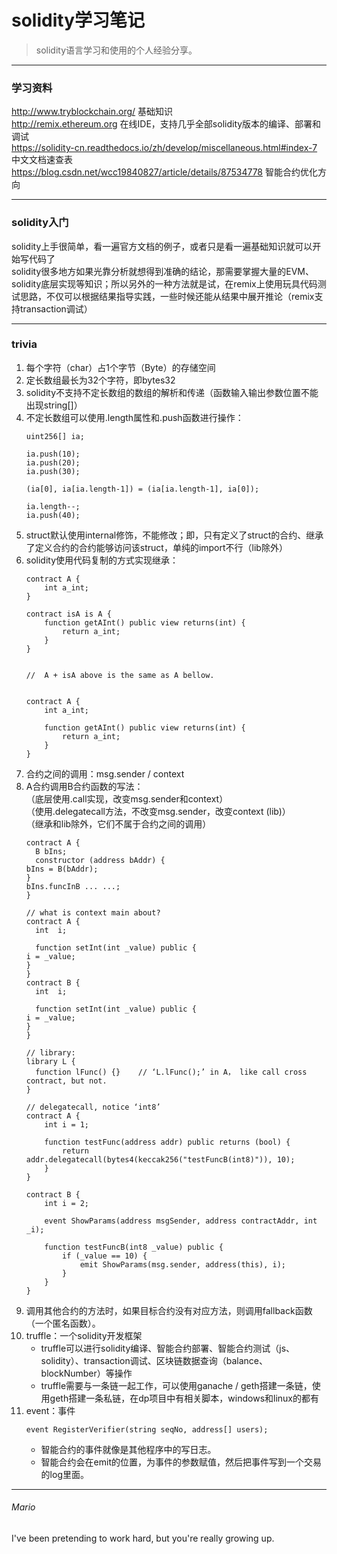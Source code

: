 # solidity学习笔记
> solidity语言学习和使用的个人经验分享。

---
### 学习资料
http://www.tryblockchain.org/ 基础知识  
http://remix.ethereum.org 在线IDE，支持几乎全部solidity版本的编译、部署和调试  
https://solidity-cn.readthedocs.io/zh/develop/miscellaneous.html#index-7 中文文档速查表  
https://blog.csdn.net/wcc19840827/article/details/87534778 智能合约优化方向  

--- 
### solidity入门
solidity上手很简单，看一遍官方文档的例子，或者只是看一遍基础知识就可以开始写代码了  
solidity很多地方如果光靠分析就想得到准确的结论，那需要掌握大量的EVM、solidity底层实现等知识；所以另外的一种方法就是试，在remix上使用玩具代码测试思路，不仅可以根据结果指导实践，一些时候还能从结果中展开推论（remix支持transaction调试）

---
### trivia
1. 每个字符（char）占1个字节（Byte）的存储空间  
1. 定长数组最长为32个字符，即bytes32  
1. solidity不支持不定长数组的数组的解析和传递（函数输入输出参数位置不能出现string[]）  
1. 不定长数组可以使用.length属性和.push函数进行操作：
    ```solidity  
    uint256[] ia;
    
    ia.push(10);
    ia.push(20);
    ia.push(30);
            
    (ia[0], ia[ia.length-1]) = (ia[ia.length-1], ia[0]);
            
    ia.length--;
    ia.push(40);
    ```  
1. struct默认使用internal修饰，不能修改；即，只有定义了struct的合约、继承了定义合约的合约能够访问该struct，单纯的import不行（lib除外）
1. solidity使用代码复制的方式实现继承：
    ```solidity  
    contract A {
        int a_int;
    }
    
    contract isA is A {
        function getAInt() public view returns(int) {
            return a_int;
        }
    }
    
    
    //  A + isA above is the same as A bellow. 
    
    
    contract A {
        int a_int;
        
        function getAInt() public view returns(int) {
            return a_int;
        }
    }
    ```
1. 合约之间的调用：msg.sender / context
1. A合约调用B合约函数的写法：  
   （底层使用.call实现，改变msg.sender和context）  
   （使用.delegatecall方法，不改变msg.sender，改变context  (lib)）  
   （继承和lib除外，它们不属于合约之间的调用）  
    ```solidity  
    contract A {
      B bIns;
      constructor (address bAddr) {
    bIns = B(bAddr);
    }
    bIns.funcInB ... ...;
    }
    
    // what is context main about? 
    contract A {
      int  i;
    
      function setInt(int _value) public {
    i = _value;
    }
    }
    contract B {
      int  i;
    
      function setInt(int _value) public {
    i = _value;
    }
    }
    
    // library:
    library L {
      function lFunc() {}    // ‘L.lFunc();’ in A， like call cross contract, but not. 
    }
    
    // delegatecall, notice ‘int8’
    contract A {
        int i = 1;
        
        function testFunc(address addr) public returns (bool) {
            return addr.delegatecall(bytes4(keccak256("testFuncB(int8)")), 10);
        }
    }
    
    contract B {
        int i = 2;
        
        event ShowParams(address msgSender, address contractAddr, int _i);
        
        function testFuncB(int8 _value) public {
            if (_value == 10) {
                emit ShowParams(msg.sender, address(this), i);    
            }
        }
    }
    ```
1. 调用其他合约的方法时，如果目标合约没有对应方法，则调用fallback函数（一个匿名函数）。
1. truffle：一个solidity开发框架  
   - truffle可以进行solidity编译、智能合约部署、智能合约测试（js、solidity）、transaction调试、区块链数据查询（balance、blockNumber）等操作  
   - truffle需要与一条链一起工作，可以使用ganache / geth搭建一条链，使用geth搭建一条私链，在dp项目中有相关脚本，windows和linux的都有
1. event：事件
    ```solidity  
    event RegisterVerifier(string seqNo, address[] users);
    ```
   - 智能合约的事件就像是其他程序中的写日志。
   - 智能合约会在emit的位置，为事件的参数赋值，然后把事件写到一个交易的log里面。

---
###### Mario
I've been pretending to work hard, but you're really growing up.
